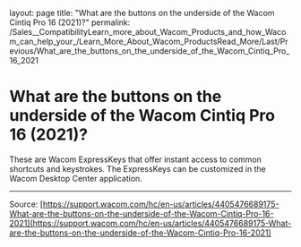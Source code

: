 layout: page
title: "What are the buttons on the underside of the Wacom Cintiq Pro 16 (2021)?"
permalink: /Sales__CompatibilityLearn_more_about_Wacom_Products_and_how_Wacom_can_help_your_/Learn_More_About_Wacom_ProductsRead_More/Last/Previous/What_are_the_buttons_on_the_underside_of_the_Wacom_Cintiq_Pro_16_2021

# What are the buttons on the underside of the Wacom Cintiq Pro 16 (2021)?

These are Wacom ExpressKeys that offer instant access to common shortcuts and keystrokes. The ExpressKeys can be customized in the Wacom Desktop Center application.

---
Source: [https://support.wacom.com/hc/en-us/articles/4405476689175-What-are-the-buttons-on-the-underside-of-the-Wacom-Cintiq-Pro-16-2021](https://support.wacom.com/hc/en-us/articles/4405476689175-What-are-the-buttons-on-the-underside-of-the-Wacom-Cintiq-Pro-16-2021)
